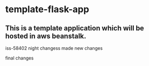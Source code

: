 # template-flask-app

## This is a template application which will be hosted in aws beanstalk. 
iss-58402
night changess
made new changes

final changes
